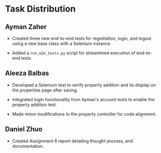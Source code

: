 # Task Distribution

## Ayman Zaher

- Created three new end-to-end tests for registration, login, and logout using a new base class with a Selenium instance.

- Added a `run_e2e_tests.py` script for streamlined execution of end-to-end tests.

## Aleeza Balbas

- Developed a Selenium test to verify property addition and its display on the properties page after saving.

- Integrated login functionality from Ayman's account tests to enable the property addition test.

- Made minor modifications to the property controller for code alignment.

## Daniel Zhuo

- Created Assignment 6 report detailing thought process, and documentation.
